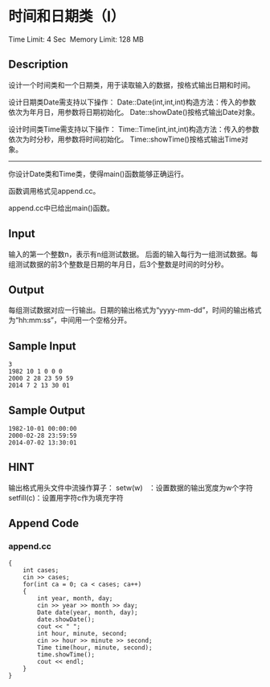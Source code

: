 # 时间和日期类（I）
Time Limit: 4 Sec  Memory Limit: 128 MB


## Description
设计一个时间类和一个日期类，用于读取输入的数据，按格式输出日期和时间。

设计日期类Date需支持以下操作：
Date::Date(int,int,int)构造方法：传入的参数依次为年月日，用参数将日期初始化。
Date::showDate()按格式输出Date对象。

设计时间类Time需支持以下操作：
Time::Time(int,int,int)构造方法：传入的参数依次为时分秒，用参数将时间初始化。
Time::showTime()按格式输出Time对象。

-----------------------------------------------------------------------------

你设计Date类和Time类，使得main()函数能够正确运行。

函数调用格式见append.cc。

append.cc中已给出main()函数。


## Input
输入的第一个整数n，表示有n组测试数据。
后面的输入每行为一组测试数据。每组测试数据的前3个整数是日期的年月日，后3个整数是时间的时分秒。



## Output
每组测试数据对应一行输出。日期的输出格式为“yyyy-mm-dd”，时间的输出格式为“hh:mm:ss”，中间用一个空格分开。



## Sample Input
```
3
1982 10 1 0 0 0
2000 2 28 23 59 59
2014 7 2 13 30 01

```
## Sample Output
```
1982-10-01 00:00:00
2000-02-28 23:59:59
2014-07-02 13:30:01

```

## HINT
输出格式用头文件<iomanip>中流操作算子：
setw(w)   ：设置数据的输出宽度为w个字符
setfill(c)：设置用字符c作为填充字符


## Append Code
### append.cc
```cppint main()
{
    int cases;
    cin >> cases;
    for(int ca = 0; ca < cases; ca++)
    {
        int year, month, day;
        cin >> year >> month >> day;
        Date date(year, month, day);
        date.showDate();
        cout << " ";
        int hour, minute, second;
        cin >> hour >> minute >> second;
        Time time(hour, minute, second);
        time.showTime();
        cout << endl;
    }
}

```
